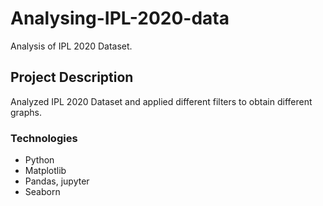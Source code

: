 # Analysing-IPL-2020-data
Analysis of IPL 2020 Dataset.

## Project Description
Analyzed IPL 2020 Dataset and applied different filters to obtain different graphs. 

### Technologies 
* Python
* Matplotlib
* Pandas, jupyter
* Seaborn

